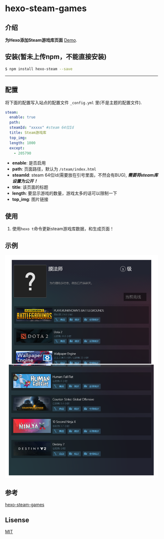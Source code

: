 # hexo-steam-games


## 介绍

**为Hexo添加Steam游戏库页面** [Demo](https://slyli.cn/steam/).

## 安装(暂未上传npm，不能直接安装)

```bash
$ npm install hexo-steam --save
```

------------

## 配置

将下面的配置写入站点的配置文件 `_config.yml` 里(不是主题的配置文件).

``` yaml
steam:
  enable: true
  path:
  steamId: "xxxxx" #steam 64位Id
  title: Steam游戏库
  top_img: 
  length: 1000
  except: 
    - 205790

```

- **enable**: 是否启用
- **path**: 页面路径，默认为 `/steam/index.html`
- **steamId**: steam 64位Id(需要放在引号里面，不然会有BUG), ***需要将steam库设置为公开！***
- **title**: 该页面的标题
- **length**: 要显示游戏的数量，游戏太多的话可以限制一下
- **top_img**: 图片链接

## 使用

1. 使用`hexo t`命令更新steam游戏库数据，和生成页面！

## 示例

![示例图片](https://github.com/SlyLi/hexo-steam/blob/main/example/exp1.png?raw=true)
![示例图片](https://github.com/SlyLi/hexo-steam/blob/main/example/exp2.png?raw=true)

## 参考
 [hexo-steam-games](https://github.com/HCLonely/hexo-steam-games)


## Lisense

[MIT](https://github.com/slyli/hexo-steam/LICENSE)
